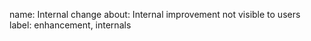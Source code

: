 name: Internal change
about: Internal improvement not visible to users
label: enhancement, internals

<!-- Describe your enhancement. Avoid saying "Scylla should do X" without explaining why that is desirable -->